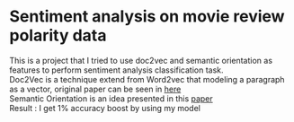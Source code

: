 # Sentiment analysis on movie review polarity data
This is a project that I tried to use doc2vec and semantic orientation as features to perform sentiment analysis classification task. <br />
Doc2Vec is a technique extend from Word2vec that modeling a paragraph as a vector, original paper can be seen in [here](https://arxiv.org/abs/1405.4053) <br />
Semantic Orientation is an idea presented in this [paper](https://arxiv.org/abs/cs/0212032) <br />
Result : I get 1% accuracy boost by using my model